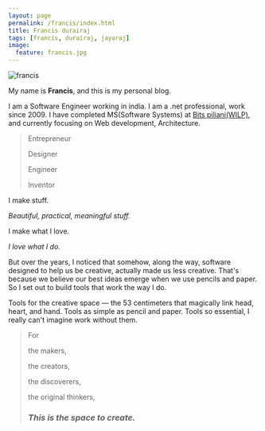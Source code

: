 ```yaml
---
layout: page
permalink: /francis/index.html
title: Francis durairaj
tags: [francis, durairaj, jayaraj]
image:
  feature: francis.jpg
---
```


  <img src="{{ site.url }}/images/francis.jpg" alt="francis">


My name is **Francis**, and this is my personal blog.  

I am a Software Engineer working in india. I am a .net professional, work since 2009. I have completed MS(Software Systems) at [Bits piliani(WILP)](http://www.bits-pilani.ac.in/), and currently focusing on Web development, Architecture.

>Entrepreneur
>
>Designer
>
>Engineer
>
>Inventor

I
make
stuff.


*Beautiful, practical, meaningful stuff.*


I make what I love.

*I love what I do.*


But over the years, I noticed that somehow, along the way, software designed to help us be creative, actually made us less creative. That's because we believe our best ideas emerge when we use pencils and paper.
So I set out to build tools that work the way I do.


Tools for the creative space — the 53 centimeters that magically link head, heart, and hand. Tools as simple as pencil and paper. Tools so essential, I  really can't imagine work without them.


> For
>
> the makers,
> 
> the creators,
> 
> the discoverers,
> 
> the original thinkers,
> 
> ### *This is the space to create.* ###